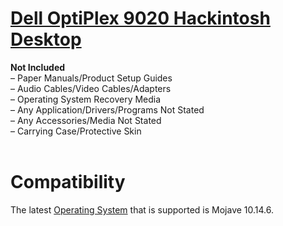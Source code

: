 # <a title="Dell OptiPlex 9020 Hackintosh Desktop" href="https://www.gixxerpc.com/systems/desktop/9020sff/#github">Dell OptiPlex 9020 Hackintosh Desktop</a><br>













<strong>Not Included</strong><br>
– Paper Manuals/Product Setup Guides<br>
– Audio Cables/Video Cables/Adapters<br>
– Operating System Recovery Media<br>
– Any Application/Drivers/Programs Not Stated<br>
– Any Accessories/Media Not Stated<br>
– Carrying Case/Protective Skin<br>
<br>
# Compatibility<br>
The latest <a href="https://github.com/Sipylus/OS">Operating System</a> that is supported is Mojave 10.14.6.
